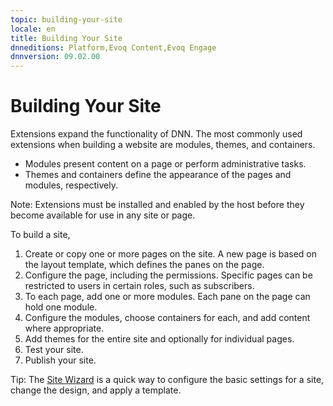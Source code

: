 ```yaml
---
topic: building-your-site
locale: en
title: Building Your Site
dnneditions: Platform,Evoq Content,Evoq Engage
dnnversion: 09.02.00
---
```


# Building Your Site

Extensions expand the functionality of DNN. The most commonly used extensions when building a website are modules, themes, and containers.

*   Modules present content on a page or perform administrative tasks.
*   Themes and containers define the appearance of the pages and modules, respectively.

Note: Extensions must be installed and enabled by the host before they become available for use in any site or page.

To build a site,

1.  Create or copy one or more pages on the site. A new page is based on the layout template, which defines the panes on the page.
2.  Configure the page, including the permissions. Specific pages can be restricted to users in certain roles, such as subscribers.
3.  To each page, add one or more modules. Each pane on the page can hold one module.
4.  Configure the modules, choose containers for each, and add content where appropriate.
5.  Add themes for the entire site and optionally for individual pages.
6.  Test your site.
7.  Publish your site.

Tip: The [Site Wizard](xref:module-site-wizard) is a quick way to configure the basic settings for a site, change the design, and apply a template.